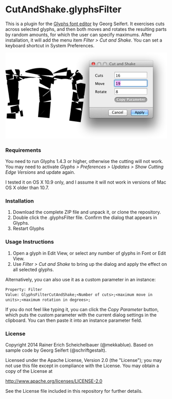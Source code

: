 # CutAndShake.glyphsFilter

This is a plugin for the [Glyphs font editor](http://glyphsapp.com/) by Georg Seifert.
It exercises cuts across selected glyphs, and then both moves and rotates the resulting parts by random amounts, for which the user can specify maximums. After installation, it will add the menu item *Filter > Cut and Shake*. You can set a keyboard shortcut in System Preferences.

![Cutting and shaking a lowercase m.](CutAndShake.png "Cut and Shake")

### Requirements

You need to run Glyphs 1.4.3 or higher, otherwise the cutting will not work. You may need to activate *Glyphs > Preferences > Updates > Show Cutting Edge Versions* and update again.

I tested it on OS X 10.9 only, and I assume it will not work in versions of Mac OS X older than 10.7.

### Installation

1. Download the complete ZIP file and unpack it, or clone the repository.
2. Double click the .glyphsFilter file. Confirm the dialog that appears in Glyphs.
3. Restart Glyphs

### Usage Instructions

1. Open a glyph in Edit View, or select any number of glyphs in Font or Edit View.
2. Use *Filter > Cut and Shake* to bring up the dialog and apply the effect on all selected glyphs.

Alternatively, you can also use it as a custom parameter in an instance:

	Property: Filter
	Value: GlyphsFilterCutAndShake;<Number of cuts>;<maximum move in units>;<maximum rotation in degrees>;

If you do not feel like typing it, you can click the *Copy Parameter* button, which puts the custom parameter with the current dialog settings in the clipboard. You can then paste it into an instance parameter field.

### License

Copyright 2014 Rainer Erich Scheichelbauer (@mekkablue).
Based on sample code by Georg Seifert (@schriftgestalt).

Licensed under the Apache License, Version 2.0 (the "License");
you may not use this file except in compliance with the License.
You may obtain a copy of the License at

http://www.apache.org/licenses/LICENSE-2.0

See the License file included in this repository for further details.
